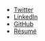 * [Twitter](https://twitter.com/oledamien)
* [LinkedIn](https://www.linkedin.com/in/damienosullivans/)
* [GitHub](https://github.com/damosullivan)
* [Résumé](https://standardresume.co/damienos)